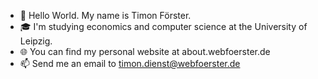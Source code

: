 - 👋 Hello World. My name is Timon Förster.
- 🎓 I'm studying economics and computer science at the University of Leipzig.
- 🌐 You can find my personal website at about.webfoerster.de
- 📫 Send me an email to timon.dienst@webfoerster.de

<!---
tjfoerster/tjfoerster is a ✨ special ✨ repository because its `README.md` (this file) appears on your GitHub profile.
You can click the Preview link to take a look at your changes.
--->
